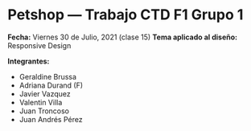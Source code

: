 # Petshop — Trabajo CTD F1 Grupo 1

**Fecha:** Viernes 30 de Julio, 2021 (clase 15)
**Tema aplicado al diseño:** Responsive Design

**Integrantes:**
- Geraldine Brussa
- Adriana Durand (F)
- Javier Vazquez
- Valentin Villa 
- Juan Troncoso
- Juan Andrés Pérez
